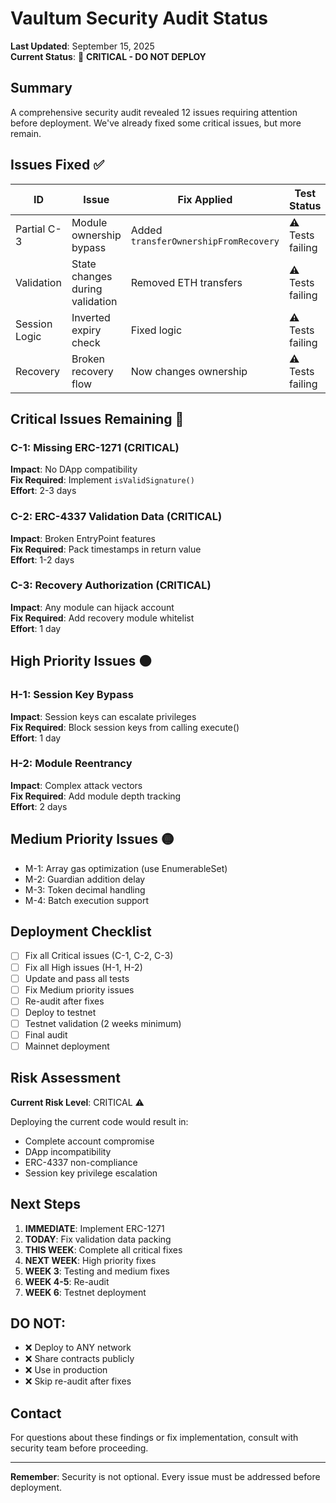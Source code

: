 # Vaultum Security Audit Status

**Last Updated**: September 15, 2025  
**Current Status**: 🔴 **CRITICAL - DO NOT DEPLOY**

## Summary

A comprehensive security audit revealed 12 issues requiring attention before deployment. We've already fixed some critical issues, but more remain.

## Issues Fixed ✅

| ID | Issue | Fix Applied | Test Status |
|----|-------|------------|-------------|
| Partial C-3 | Module ownership bypass | Added `transferOwnershipFromRecovery` | ⚠️ Tests failing |
| Validation | State changes during validation | Removed ETH transfers | ⚠️ Tests failing |
| Session Logic | Inverted expiry check | Fixed logic | ⚠️ Tests failing |
| Recovery | Broken recovery flow | Now changes ownership | ⚠️ Tests failing |

## Critical Issues Remaining 🔴

### C-1: Missing ERC-1271 (CRITICAL)
**Impact**: No DApp compatibility  
**Fix Required**: Implement `isValidSignature()`  
**Effort**: 2-3 days

### C-2: ERC-4337 Validation Data (CRITICAL)
**Impact**: Broken EntryPoint features  
**Fix Required**: Pack timestamps in return value  
**Effort**: 1-2 days

### C-3: Recovery Authorization (CRITICAL)
**Impact**: Any module can hijack account  
**Fix Required**: Add recovery module whitelist  
**Effort**: 1 day

## High Priority Issues 🟠

### H-1: Session Key Bypass
**Impact**: Session keys can escalate privileges  
**Fix Required**: Block session keys from calling execute()  
**Effort**: 1 day

### H-2: Module Reentrancy
**Impact**: Complex attack vectors  
**Fix Required**: Add module depth tracking  
**Effort**: 2 days

## Medium Priority Issues 🟡

- M-1: Array gas optimization (use EnumerableSet)
- M-2: Guardian addition delay
- M-3: Token decimal handling
- M-4: Batch execution support

## Deployment Checklist

- [ ] Fix all Critical issues (C-1, C-2, C-3)
- [ ] Fix all High issues (H-1, H-2)
- [ ] Update and pass all tests
- [ ] Fix Medium priority issues
- [ ] Re-audit after fixes
- [ ] Deploy to testnet
- [ ] Testnet validation (2 weeks minimum)
- [ ] Final audit
- [ ] Mainnet deployment

## Risk Assessment

**Current Risk Level**: CRITICAL ⚠️

Deploying the current code would result in:
- Complete account compromise
- DApp incompatibility
- ERC-4337 non-compliance
- Session key privilege escalation

## Next Steps

1. **IMMEDIATE**: Implement ERC-1271
2. **TODAY**: Fix validation data packing
3. **THIS WEEK**: Complete all critical fixes
4. **NEXT WEEK**: High priority fixes
5. **WEEK 3**: Testing and medium fixes
6. **WEEK 4-5**: Re-audit
7. **WEEK 6**: Testnet deployment

## DO NOT:
- ❌ Deploy to ANY network
- ❌ Share contracts publicly
- ❌ Use in production
- ❌ Skip re-audit after fixes

## Contact

For questions about these findings or fix implementation, consult with security team before proceeding.

---

**Remember**: Security is not optional. Every issue must be addressed before deployment.
